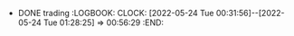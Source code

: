 - DONE trading
  :LOGBOOK:
  CLOCK: [2022-05-24 Tue 00:31:56]--[2022-05-24 Tue 01:28:25] =>  00:56:29
  :END: